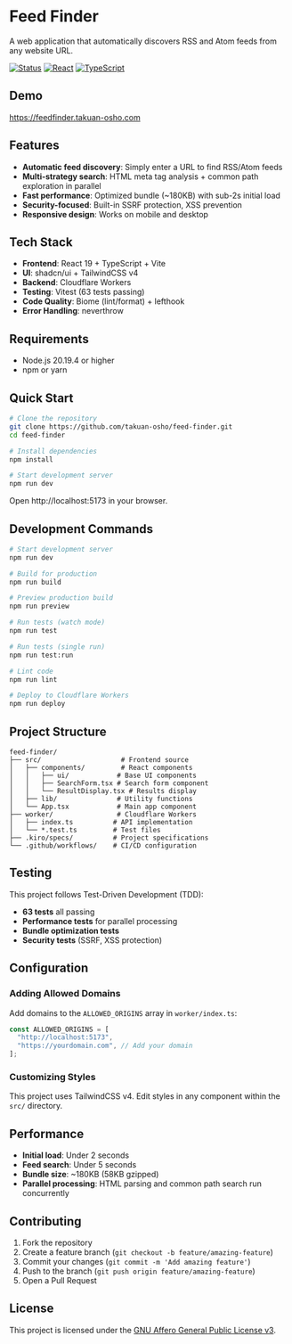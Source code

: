 # Feed Finder

A web application that automatically discovers RSS and Atom feeds from any website URL.

[![Status](https://img.shields.io/badge/Status-Production%20Ready-green)](https://feedfinder.takuan-osho.com)
[![React](https://img.shields.io/badge/React-19-blue)](#)
[![TypeScript](https://img.shields.io/badge/TypeScript-5.8-blue)](#)

## Demo

https://feedfinder.takuan-osho.com

## Features

- **Automatic feed discovery**: Simply enter a URL to find RSS/Atom feeds
- **Multi-strategy search**: HTML meta tag analysis + common path exploration in parallel
- **Fast performance**: Optimized bundle (~180KB) with sub-2s initial load
- **Security-focused**: Built-in SSRF protection, XSS prevention
- **Responsive design**: Works on mobile and desktop

## Tech Stack

- **Frontend**: React 19 + TypeScript + Vite
- **UI**: shadcn/ui + TailwindCSS v4
- **Backend**: Cloudflare Workers
- **Testing**: Vitest (63 tests passing)
- **Code Quality**: Biome (lint/format) + lefthook
- **Error Handling**: neverthrow

## Requirements

- Node.js 20.19.4 or higher
- npm or yarn

## Quick Start

```bash
# Clone the repository
git clone https://github.com/takuan-osho/feed-finder.git
cd feed-finder

# Install dependencies
npm install

# Start development server
npm run dev
```

Open http://localhost:5173 in your browser.

## Development Commands

```bash
# Start development server
npm run dev

# Build for production
npm run build

# Preview production build
npm run preview

# Run tests (watch mode)
npm run test

# Run tests (single run)
npm run test:run

# Lint code
npm run lint

# Deploy to Cloudflare Workers
npm run deploy
```

## Project Structure

```
feed-finder/
├── src/                    # Frontend source
│   ├── components/         # React components
│   │   ├── ui/            # Base UI components
│   │   ├── SearchForm.tsx # Search form component
│   │   └── ResultDisplay.tsx # Results display
│   ├── lib/               # Utility functions
│   └── App.tsx            # Main app component
├── worker/                # Cloudflare Workers
│   ├── index.ts          # API implementation
│   └── *.test.ts         # Test files
├── .kiro/specs/          # Project specifications
└── .github/workflows/    # CI/CD configuration
```

## Testing

This project follows Test-Driven Development (TDD):

- **63 tests** all passing
- **Performance tests** for parallel processing
- **Bundle optimization tests**
- **Security tests** (SSRF, XSS protection)

## Configuration

### Adding Allowed Domains

Add domains to the `ALLOWED_ORIGINS` array in `worker/index.ts`:

```typescript
const ALLOWED_ORIGINS = [
  "http://localhost:5173",
  "https://yourdomain.com", // Add your domain
];
```

### Customizing Styles

This project uses TailwindCSS v4. Edit styles in any component within the `src/` directory.

## Performance

- **Initial load**: Under 2 seconds
- **Feed search**: Under 5 seconds
- **Bundle size**: ~180KB (58KB gzipped)
- **Parallel processing**: HTML parsing and common path search run concurrently

## Contributing

1. Fork the repository
2. Create a feature branch (`git checkout -b feature/amazing-feature`)
3. Commit your changes (`git commit -m 'Add amazing feature'`)
4. Push to the branch (`git push origin feature/amazing-feature`)
5. Open a Pull Request

## License

This project is licensed under the [GNU Affero General Public License v3](LICENSE).
